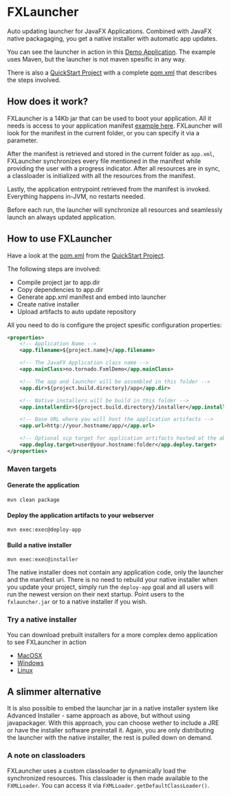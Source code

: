 # FXLauncher

Auto updating launcher for JavaFX Applications. Combined with JavaFX native packagaging, you get
a native installer with automatic app updates.

You can see the launcher in action in this [Demo Application](https://github.com/edvin/tornadofx-samples). The
example uses Maven, but the launcher is not maven spesific in any way.

There is also a [QuickStart Project](https://github.com/edvin/fxldemo) with a complete 
[pom.xml](https://github.com/edvin/fxldemo/blob/master/pom.xml) that describes the steps involved.
 
## How does it work?

FXLauncher is a 14Kb jar that can be used to boot your application. All it needs is access to your application 
manifest [example here](http://fxldemo.tornado.no/app.xml). FXLauncher will look
for the manifest in the current folder, or you can specify it via a parameter.
 
After the manifest is retrieved and stored in the current folder as `app.xml`, FXLauncher synchronizes every file
 mentioned in the manifest while providing the user with a progress indicator. After all resources are in sync,
 a classloader is initialized with all the resources from the manifest.
 
Lastly, the application entrypoint retrieved from the manifest is invoked. Everything happens in-JVM, no restarts needed.

Before each run, the launcher will synchronize all resources and seamlessly launch an always updated application.

## How to use FXLauncher

Have a look at the [pom.xml](https://github.com/edvin/fxldemo/blob/master/pom.xml) from the [QuickStart Project](https://github.com/edvin/fxldemo).

The following steps are involved:

- Compile project jar to app.dir
- Copy dependencies to app.dir
- Generate app.xml manifest and embed into launcher
- Create native installer
- Upload artifacts to auto update repository

All you need to do is configure the project spesific configuration properties:

```xml
<properties>
	<!-- Application Name -->
	<app.filename>${project.name}</app.filename>

	<!-- The JavaFX Application class name -->
	<app.mainClass>no.tornado.FxmlDemo</app.mainClass>

	<!-- The app and launcher will be assembled in this folder -->
	<app.dir>${project.build.directory}/app</app.dir>

	<!-- Native installers will be build in this folder -->
	<app.installerdir>${project.build.directory}/installer</app.installerdir>

	<!-- Base URL where you will host the application artifacts -->
	<app.url>http://your.hostname/app/</app.url>

	<!-- Optional scp target for application artifacts hosted at the above url -->
	<app.deploy.target>user@your.hostname:folder</app.deploy.target>
</properties>
```

### Maven targets
 
#### Generate the application

	mvn clean package
	
#### Deploy the application artifacts to your webserver
	
	mvn exec:exec@deploy-app
	
#### Build a native installer
	
	mvn exec:exec@installer

The native installer does not contain any application code, only the launcher and the manifest uri. There is
	no need to rebuild your native installer when you update your project, simply run the `deploy-app` goal
	and all users will run the newest version on their next startup. Point users to the `fxlauncher.jar` or
	 to a native installer if you wish.
	
### Try a native installer
	
You can download prebuilt installers for a more complex demo application to see FXLauncher in action

- [MacOSX](http://fxsamples.tornado.no/FXSamples-1.0.dmg)
- [Windows](http://fxsamples.tornado.no/FXSamples-1.0.exe)
- [Linux](http://fxsamples.tornado.no/fxsamples-1.0.deb)

## A slimmer alternative

It is also possible to embed the launchar jar in a native installer system like Advanced Installer - same approach as above, 
but without using javapackager. With this approach, you can choose wether to include a JRE or have the installer software preinstall it.
Again, you are only distributing the launcher with the native installer, the rest is pulled down on demand.

### A note on classloaders

FXLauncher uses a custom classloader to dynamically load the synchronized resources. This classloader is 
then made available to the `FXMLLoader`. You can access it via `FXMLLoader.getDefaultClassLoader()`.